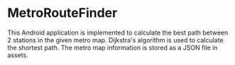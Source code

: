 # MetroRouteFinder
This Android application is implemented to calculate the best path between 2 stations in the given metro map. Dijkstra's algorithm is used to calculate the shortest path. The metro map information is stored as a JSON file in assets.
